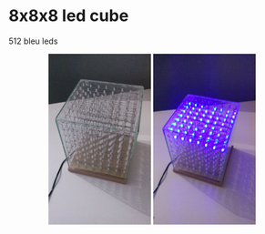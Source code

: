 # 8x8x8 led cube

512 bleu leds

<p align="center">
  <img src="./img/1.jpg" height="300">
  <img src="./img/2.jpg" height="300">
</p>
